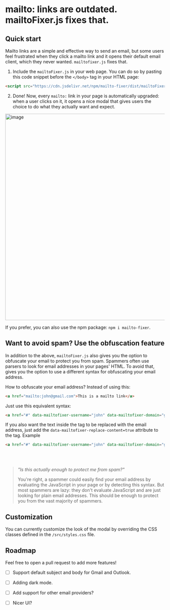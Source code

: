 # mailto: links are outdated. mailtoFixer.js fixes that.


## Quick start

Mailto links are a simple and effective way to send an email, but some users feel frustrated when they click a mailto link and it opens their default email client, which they never wanted. `mailtofixer.js` fixes that.

1. Include the `mailtoFixer.js` in your web page. You can do so by pasting this code snippet before the `</body>` tag in your HTML page:
```html
<script src="https://cdn.jsdelivr.net/npm/mailto-fixer/dist/mailtoFixer.min.js"></script>
```
2. Done! Now, every `mailto:` link in your page is automatically upgraded: when a user clicks on it, it opens a nice modal that gives users the choice to do what they actually want and expect.
<img width="652" alt="image" src="https://github.com/Emahhh/mailtoFixer.js/assets/27818313/a33a6b42-87ed-4364-83cf-95652a0e4597">

<br>

If you prefer, you can also use the npm package: `npm i mailto-fixer`.

## Want to avoid spam? Use the obfuscation feature
In addition to the above, `mailtoFixer.js` also gives you the option to obfuscate your email to protect you from spam.
Spammers often use parsers to look for email addresses in your pages' HTML. To avoid that, gives you the option to use a different syntax for obfuscating your email address.

How to obfuscate your email address?
Instead of using this:
```html
<a href="mailto:john@gmail.com">This is a mailto link</a>
```

Just use this equivalent syntax:
```html
<a href="#" data-mailtofixer-username="john" data-mailtofixer-domain="gmail.com">This is an obfuscated mailto link</a>
```
If you also want the text inside the <a> tag to be replaced with the email address, just add the `data-mailtofixer-replace-content=true` attribute to the <a> tag. Example

```html
<a href="#" data-mailtofixer-username="john" data-mailtofixer-domain="gmail.com" data-mailtofixer-replace-content="true">This text will be replaced with the email address</a>
```
<br>
<br>


> *"Is this actually enough to protect me from spam?"*
> 
> You're right, a spammer could easily find your email address by evaluating the JavaScript in your page or by detecting this syntax. But most spammers are lazy: they don't evaluate JavaScript and are just looking for plain email addresses. This should be enough to protect you from the vast majority of spammers.

## Customization

You can currently customize the look of the modal by overriding the CSS classes defined in the `/src/styles.css` file.


## Roadmap

Feel free to open a pull request to add more features!

- [ ] Support default subject and body for Gmail and Outlook.
- [ ] Adding dark mode.
- [ ] Add support for other email providers?
- [ ] Nicer UI?


